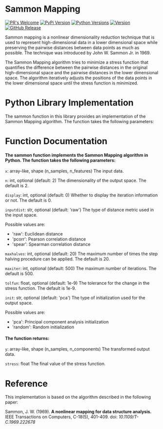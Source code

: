 # Sammon Mapping
[![PR's Welcome](https://img.shields.io/badge/PRs-welcome-brightgreen.svg?style=flat)](http://makeapullrequest.com)  [![PyPi Version](https://img.shields.io/pypi/v/yt2mp3.svg)](https://pypi.python.org/pypi/yt2mp3/) [![Python Versions](https://img.shields.io/pypi/pyversions/yt2mp3.svg)](https://pypi.python.org/pypi/yt2mp3/) [![Version](https://badge.fury.io/gh/tterb%2FHyde.svg)](https://badge.fury.io/gh/tterb%2FHyde) [![GitHub Release](https://img.shields.io/github/release/tterb/PlayMusic.svg?style=flat)]() 


Sammon mapping is a nonlinear dimensionality reduction technique that is used to represent high-dimensional data in a lower dimensional space while preserving the pairwise distances between data points as much as possible. The technique was introduced by John W. Sammon Jr. in 1969.

The Sammon Mapping algorithm tries to minimize a stress function that quantifies the difference between the pairwise distances in the original high-dimensional space and the pairwise distances in the lower dimensional space. The algorithm iteratively adjusts the positions of the data points in the lower dimensional space until the stress function is minimized.

# Python Library Implementation
The sammon function in this library provides an implementation of the Sammon Mapping algorithm. The function takes the following parameters:

# Function Documentation
#### The sammon function implements the Sammon Mapping algorithm in Python. The function takes the following parameters:

`x`: array-like, shape (n_samples, n_features)
The input data.

`n`: int, optional (default: 2)
The dimensionality of the output space. The default is 2.

`display`: int, optional (default: 0)
Whether to display the iteration information or not. The default is 0.

`inputdist`: str, optional (default: 'raw')
The type of distance metric used in the input space. 

Possible values are:
- 'raw': Euclidean distance
- 'pcorr': Pearson correlation distance
- 'spear': Spearman correlation distance

`maxhalves`: int, optional (default: 20)
The maximum number of times the step halving procedure can be applied. The default is 20.

`maxiter`: int, optional (default: 500)
The maximum number of iterations. The default is 500.

`tolfun`: float, optional (default: 1e-9)
The tolerance for the change in the stress function. The default is 1e-9.

`init`: str, optional (default: 'pca')
The type of initialization used for the output space. 

Possible values are:
- 'pca': Principal component analysis initialization
- 'random': Random initialization


#### The function returns:

`y`: array-like, shape (n_samples, n_components)
The transformed output data.

`stress`: float
The final value of the stress function.

# Reference
This implementation is based on the algorithm described in the following paper:

Sammon, J. W. (1969). **A nonlinear mapping for data structure analysis.** IEEE Transactions on Computers, C-18(5), 401-409. doi: *10.1109/T-C.1969.222678*

